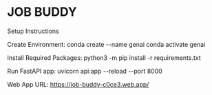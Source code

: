 # JOB BUDDY

Setup Instructions

Create Environment:
conda create --name genai
conda activate genai

Install Required Packages:
python3 -m pip install -r requirements.txt

Run FastAPI app:
uvicorn api:app --reload --port 8000

Web App URL:
https://job-buddy-c0ce3.web.app/
